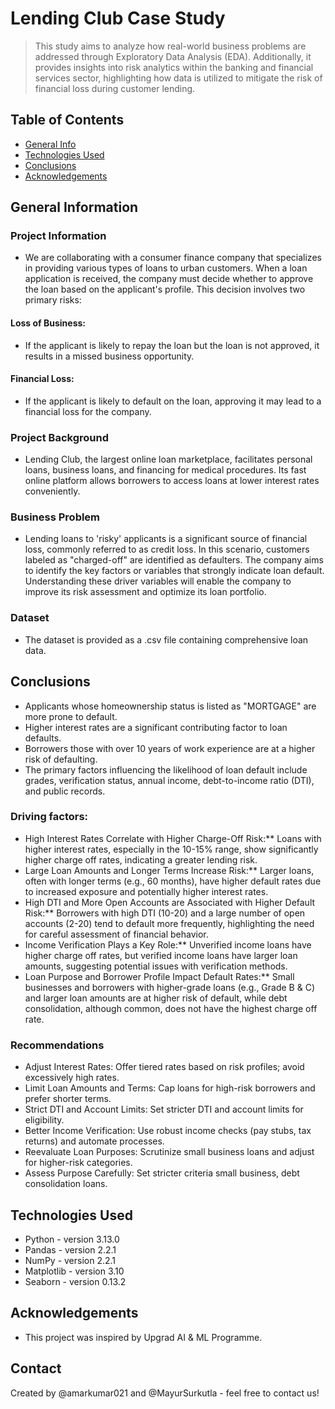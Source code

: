 # Lending Club Case Study
> This study aims to analyze how real-world business problems are addressed through Exploratory Data Analysis (EDA). Additionally, it provides insights into risk analytics within the banking and financial services sector, highlighting how data is utilized to mitigate the risk of financial loss during customer lending.


## Table of Contents
* [General Info](#general-information)
* [Technologies Used](#technologies-used)
* [Conclusions](#conclusions)
* [Acknowledgements](#acknowledgements)

<!-- You can include any other section that is pertinent to your problem -->

## General Information
### Project Information
- We are collaborating with a consumer finance company that specializes in providing various types of loans to urban customers. When a loan application is received, the company must decide whether to approve the loan based on the applicant's profile. This decision involves two primary risks:

#### Loss of Business: 
- If the applicant is likely to repay the loan but the loan is not approved, it results in a missed business opportunity.
#### Financial Loss: 
- If the applicant is likely to default on the loan, approving it may lead to a financial loss for the company.
### Project Background
- Lending Club, the largest online loan marketplace, facilitates personal loans, business loans, and financing for medical procedures. Its fast online platform allows borrowers to access loans at lower interest rates conveniently.
### Business Problem
- Lending loans to 'risky' applicants is a significant source of financial loss, commonly referred to as credit loss. In this scenario, customers labeled as "charged-off" are identified as defaulters. The company aims to identify the key factors or variables that strongly indicate loan default. Understanding these driver variables will enable the company to improve its risk assessment and optimize its loan portfolio.
### Dataset
- The dataset is provided as a .csv file containing comprehensive loan data.

<!-- You don't have to answer all the questions - just the ones relevant to your project. -->

## Conclusions
- Applicants whose homeownership status is listed as "MORTGAGE" are more prone to default.
- Higher interest rates are a significant contributing factor to loan defaults.
- Borrowers those with over 10 years of work experience are at a higher risk of defaulting.
- The primary factors influencing the likelihood of loan default include grades, verification status, annual income, debt-to-income ratio (DTI), and public records.
  

### Driving factors:
- High Interest Rates Correlate with Higher Charge-Off Risk:** Loans with higher interest rates, especially in the 10-15% range, show significantly higher charge off rates, indicating a greater lending risk.
- Large Loan Amounts and Longer Terms Increase Risk:** Larger loans, often with longer terms (e.g., 60 months), have higher default rates due to increased exposure and potentially higher interest rates.
- High DTI and More Open Accounts are Associated with Higher Default Risk:** Borrowers with high DTI (10-20) and a large number of open accounts (2-20) tend to default more frequently, highlighting the need for careful assessment of financial behavior.
- Income Verification Plays a Key Role:** Unverified income loans have higher charge off rates, but verified income loans have larger loan amounts, suggesting potential issues with verification methods.
- Loan Purpose and Borrower Profile Impact Default Rates:** Small businesses and borrowers with higher-grade loans (e.g., Grade B & C) and larger loan amounts are at higher risk of default, while debt consolidation, although common, does not have the highest charge off rate.

### Recommendations
-  Adjust Interest Rates: Offer tiered rates based on risk profiles; avoid excessively high rates.
- Limit Loan Amounts and Terms: Cap loans for high-risk borrowers and prefer shorter terms.
- Strict DTI and Account Limits: Set stricter DTI and account limits for eligibility.
- Better Income Verification: Use robust income checks (pay stubs, tax returns) and automate processes.
- Reevaluate Loan Purposes: Scrutinize small business loans and adjust for higher-risk categories.
- Assess Purpose Carefully: Set stricter criteria small business, debt consolidation loans.


<!-- You don't have to answer all the questions - just the ones relevant to your project. -->


## Technologies Used
- Python - version 3.13.0
- Pandas - version 2.2.1
- NumPy - version 2.2.1
- Matplotlib - version 3.10
- Seaborn - version 0.13.2

<!-- As the libraries versions keep on changing, it is recommended to mention the version of library used in this project -->

## Acknowledgements
- This project was inspired by Upgrad AI & ML Programme.


## Contact
Created by @amarkumar021 and @MayurSurkutla - feel free to contact us!


<!-- Optional -->
<!-- ## License -->
<!-- This project is open source and available under the [... License](). -->

<!-- You don't have to include all sections - just the one's relevant to your project -->
